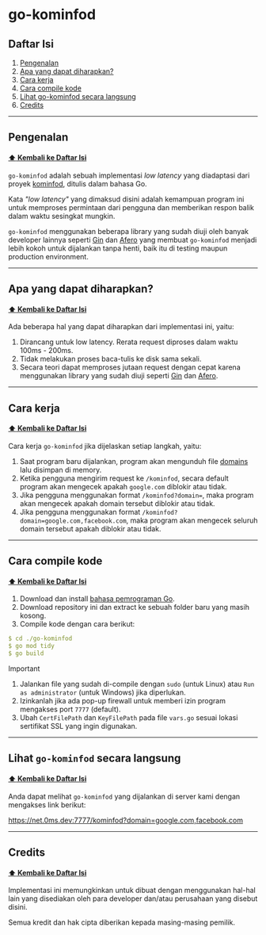 # go-kominfod

## Daftar Isi

1. [Pengenalan](https://github.com/galpt/go-kominfod?tab=readme-ov-file#pengenalan)
2. [Apa yang dapat diharapkan?](https://github.com/galpt/go-kominfod?tab=readme-ov-file#what-to-expect)
3. [Cara kerja](https://github.com/galpt/go-kominfod?tab=readme-ov-file#how-it-works)
4. [Cara compile kode](https://github.com/galpt/go-kominfod?tab=readme-ov-file#how-to-compile-the-code)
5. [Lihat go-kominfod secara langsung](https://github.com/galpt/go-kominfod?tab=readme-ov-file#see-go-kominfod-in-action)
6. [Credits](https://github.com/galpt/go-kominfod?tab=readme-ov-file#credits)

* * *

## Pengenalan
#### [:arrow_up: Kembali ke Daftar Isi](https://github.com/galpt/go-kominfod?tab=readme-ov-file#daftar-isi)

`go-kominfod` adalah sebuah implementasi *low latency* yang diadaptasi dari proyek [kominfod](https://github.com/lepasid/kominfod), ditulis dalam bahasa Go.

Kata *"low latency"* yang dimaksud disini adalah kemampuan program ini untuk memproses permintaan dari pengguna dan memberikan respon balik dalam waktu sesingkat mungkin.

`go-kominfod` menggunakan beberapa library yang sudah diuji oleh banyak developer lainnya seperti [Gin](https://github.com/gin-gonic/gin) dan [Afero](https://github.com/spf13/afero) yang membuat `go-kominfod` menjadi lebih kokoh untuk dijalankan tanpa henti, baik itu di testing maupun production environment.

* * *

## Apa yang dapat diharapkan?
#### [:arrow_up: Kembali ke Daftar Isi](https://github.com/galpt/go-kominfod?tab=readme-ov-file#daftar-isi)

Ada beberapa hal yang dapat diharapkan dari implementasi ini, yaitu:
1. Dirancang untuk low latency. Rerata request diproses dalam waktu 100ms - 200ms.
2. Tidak melakukan proses baca-tulis ke disk sama sekali.
3. Secara teori dapat memproses jutaan request dengan cepat karena menggunakan library yang sudah diuji seperti [Gin](https://github.com/gin-gonic/gin) dan [Afero](https://github.com/spf13/afero).

* * *

## Cara kerja
#### [:arrow_up: Kembali ke Daftar Isi](https://github.com/galpt/go-kominfod?tab=readme-ov-file#daftar-isi)

Cara kerja `go-kominfod` jika dijelaskan setiap langkah, yaitu:
1. Saat program baru dijalankan, program akan mengunduh file [domains](https://raw.githubusercontent.com/lepasid/blocklist/main/domains) lalu disimpan di memory.
2. Ketika pengguna mengirim request ke `/kominfod`, secara default program akan mengecek apakah `google.com` diblokir atau tidak.
3. Jika pengguna menggunakan format `/kominfod?domain=`, maka program akan mengecek apakah domain tersebut diblokir atau tidak.
4. Jika pengguna menggunakan format `/kominfod?domain=google.com,facebook.com`, maka program akan mengecek seluruh domain tersebut apakah diblokir atau tidak.

* * *

## Cara compile kode
#### [:arrow_up: Kembali ke Daftar Isi](https://github.com/galpt/go-kominfod?tab=readme-ov-file#daftar-isi)

1. Download dan install [bahasa pemrograman Go](https://go.dev/).
2. Download repository ini dan extract ke sebuah folder baru yang masih kosong.
3. Compile kode dengan cara berikut:

```yaml
$ cd ./go-kominfod
$ go mod tidy
$ go build
```

> [!IMPORTANT]
> 1. Jalankan file yang sudah di-compile dengan `sudo` (untuk Linux) atau `Run as administrator` (untuk Windows) jika diperlukan.
> 2. Izinkanlah jika ada pop-up firewall untuk memberi izin program mengakses port `7777` (default).
> 3. Ubah `CertFilePath` dan `KeyFilePath` pada file `vars.go` sesuai lokasi sertifikat SSL yang ingin digunakan.

* * *

## Lihat `go-kominfod` secara langsung
#### [:arrow_up: Kembali ke Daftar Isi](https://github.com/galpt/go-kominfod?tab=readme-ov-file#daftar-isi)

Anda dapat melihat `go-kominfod` yang dijalankan di server kami dengan mengakses link berikut:

https://net.0ms.dev:7777/kominfod?domain=google.com,facebook.com

* * *

## Credits
#### [:arrow_up: Kembali ke Daftar Isi](https://github.com/galpt/go-kominfod?tab=readme-ov-file#daftar-isi)

Implementasi ini memungkinkan untuk dibuat dengan menggunakan hal-hal lain yang disediakan oleh para developer dan/atau perusahaan yang disebut disini.

Semua kredit dan hak cipta diberikan kepada masing-masing pemilik.
